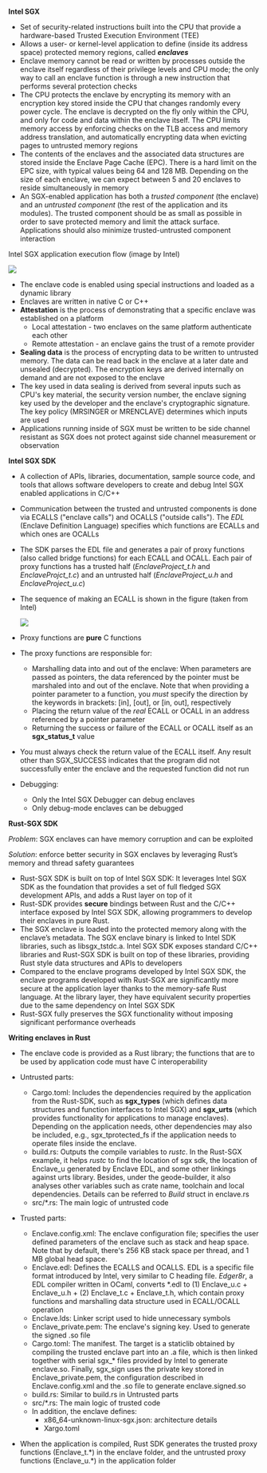 **Intel SGX**

- Set of security-related instructions built into the CPU that provide a hardware-based Trusted Execution Environment (TEE)
- Allows a user- or kernel-level application to define (inside its address space) protected memory regions, called ***enclaves***
- Enclave memory cannot be read or written by processes outside the enclave itself regardless of their privilege levels and CPU mode; the only way to call an enclave function is through a new instruction that performs several protection checks
- The CPU protects the enclave by encrypting its memory with an encryption key stored inside the CPU that changes randomly every power cycle. The enclave is decrypted on the fly only within the CPU, and only for code and data within the enclave itself. The CPU limits memory access by enforcing checks on the TLB access and memory address translation, and automatically encrypting data when evicting pages to untrusted memory regions
- The contents of the enclaves and the associated data structures are stored inside the Enclave Page Cache (EPC). There is a hard limit on the EPC size, with typical values being 64 and 128 MB. Depending on the size of each enclave, we can expect between 5 and 20 enclaves to reside simultaneously in memory
- An SGX-enabled application has both a *trusted component* (the enclave) and an *untrusted component* (the rest of the application and its modules). The trusted component should be as small as possible in order to save protected memory and limit the attack surface. Applications should also minimize trusted-untrusted component interaction

Intel SGX application execution flow (image by Intel)

<img align="center" src="https://software.intel.com/content/dam/develop/external/us/en/images/intel-software-guard-extensions-tutorial-intel-sgx-foundation-fig03-658687.png">

- The enclave code is enabled using special instructions and loaded as a dynamic library
- Enclaves are written in native C or C++
- **Attestation** is the process of demonstrating that a specific enclave was established on a platform
  - Local attestation - two enclaves on the same platform authenticate each other
  - Remote attestation - an enclave gains the trust of a remote provider
- **Sealing data** is the process of encrypting data to be written to untrusted memory. The data can be read back in the enclave at a later date and unsealed (decrypted). The encryption keys are derived internally on demand and are not exposed to the enclave
- The key used in data sealing is derived from several inputs such as CPU's key material, the security version number, the enclave signing key used by the developer and the enclave's cryptographic signature. The key policy (MRSINGER or MRENCLAVE) determines which inputs are used
- Applications running inside of SGX must be written to be side channel resistant as SGX does not protect against side channel measurement or observation

**Intel SGX SDK**

- A collection of APIs, libraries, documentation, sample source code, and tools that allows software developers to create and debug Intel SGX enabled applications in C/C++

- Communication between the trusted and untrusted components is done via ECALLS ("enclave calls") and OCALLS ("outside calls"). The *EDL* (Enclave Definition Language) specifies which functions are ECALLs and which ones are OCALLs

- The SDK parses the EDL file and generates a pair of proxy functions (also called bridge functions) for each ECALL and OCALL. Each pair of proxy functions has a trusted half (*EnclaveProject_t.h* and *EnclaveProjct_t.c*) and an untrusted half (*EnclaveProject_u.h* and *EnclaveProject_u.c*)

- The sequence of making an ECALL is shown in the figure (taken from Intel)

  

  <img align="center" src="https://software.intel.com/content/dam/develop/external/us/en/images/enclave-development-part-7-fig-1-704116.png">

- Proxy functions are **pure** C functions

- The proxy functions are responsible for:
  - Marshalling data into and out of the enclave: When parameters are passed as pointers, the data referenced by the pointer must be marshaled into and out of the enclave. Note that when providing a pointer parameter to a function, you *must* specify the direction by the keywords in brackets: [in], [out], or [in, out], respectively
  - Placing the return value of the *real* ECALL or OCALL in an address referenced by a pointer parameter
  - Returning the success or failure of the ECALL or OCALL itself as an **sgx_status_t** value
  
- You must always check the return value of the ECALL itself. Any result other than SGX_SUCCESS indicates that the program did not successfully enter the enclave and the requested function did not run

- Debugging:

  - Only the Intel SGX Debugger can debug enclaves
  - Only debug-mode enclaves can be debugged

**Rust-SGX SDK**

*Problem*: SGX enclaves can have memory corruption and can be exploited

*Solution*: enforce better security in SGX enclaves by leveraging Rust’s memory and thread safety guarantees

- Rust-SGX SDK is built on top of Intel SGX SDK: It leverages Intel SGX SDK as the foundation that provides a set of full fledged SGX development APIs, and adds a Rust layer on top of it
- Rust-SDK provides **secure** bindings between Rust and the C/C++ interface exposed by Intel SGX SDK, allowing programmers to develop their enclaves in pure Rust. 
- The SGX enclave is loaded into the protected memory along with the enclave’s metadata. The SGX enclave binary is linked to Intel SDK libraries, such as libsgx_tstdc.a. Intel SGX SDK exposes standard C/C++ libraries and Rust-SGX SDK is built on top of these libraries, providing Rust style data structures and APIs to developers
- Compared to the enclave programs developed by Intel SGX SDK, the enclave programs developed with Rust-SGX are significantly more secure at the application layer thanks to the memory-safe Rust language. At the library layer, they have equivalent security properties due to the same dependency on Intel SGX SDK
- Rust-SGX fully preserves the SGX functionality without imposing significant performance overheads

**Writing enclaves in Rust**

- The enclave code is provided as a Rust library; the functions that are to be used by application code must have C interoperability
- Untrusted parts:
  - Cargo.toml: Includes the dependencies required by the application from the Rust-SDK, such as **sgx_types** (which defines data structures and function interfaces to Intel SGX) and **sgx_urts** (which provides functionality for applications to manage enclaves). Depending on the application needs, other dependencies may also be included, e.g., sgx_tprotected_fs if the application needs to operate files inside the enclave.
  - build.rs: Outputs the compile variables to *rustc*. In the Rust-SGX example, it helps *rustc* to find the location of sgx sdk, the location of Enclave_u generated by Enclave EDL, and some other linkings against urts library. Besides, under the geode-builder, it also analyses other variables such as crate name, toolchain and local dependencies. Details can be referred to *Build* struct in enclave.rs
  - src/*.rs: The main logic of untrusted code
- Trusted parts:
  - Enclave.config.xml: The enclave configuration file; specifies the user defined parameters of the enclave such as stack and heap space. Note that by default, there's 256 KB stack space per thread, and 1 MB global head space.
  - Enclave.edl: Defines the ECALLS and OCALLS. EDL is a specific file format introduced by Intel, very similar to C heading file. *Edger8r*, a EDL compiler written in OCaml, converts *.edl to (1) Enclave_u.c + Enclave_u.h + (2) Enclave_t.c + Enclave_t.h, which contain proxy functions and marshalling data structure used in ECALL/OCALL operation
  - Enclave.lds: Linker script used to hide unnecessary symbols
  - Enclave_private.pem: The enclave's signing key. Used to generate the signed .so file
  - Cargo.toml: The manifest. The target is a staticlib obtained by compiling the trusted enclave part into an .a file, which is then linked together with serial sgx_* files provided by Intel to generate enclave.so. Finally, sgx_sign uses the private key stored in Enclave_private.pem, the configuration described in Enclave.config.xml and the .so file to generate enclave.signed.so
  - build.rs: Similar to build.rs in Untrusted parts
  - src/*.rs: The main logic of trusted code
  - In addition, the enclave defines:
    - x86_64-unknown-linux-sgx.json: architecture details
    - Xargo.toml

- When the application is compiled, Rust SDK generates the trusted proxy functions (Enclave_t.\*) in the enclave folder, and the untrusted proxy functions (Enclave_u.\*) in the application folder
